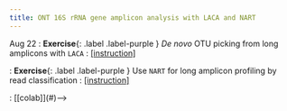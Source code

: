 ```yaml
---
title: ONT 16S rRNA gene amplicon analysis with LACA and NART
---
```


Aug 22
: **Exercise**{: .label .label-purple } *De novo* OTU picking from long amplicons with `LACA` 
: [[instruction]](https://yanhui09.github.io/MAC2023/exercieses/laca)
<!--: [[colab]](#)-->
: **Exercise**{: .label .label-purple } Use `NART` for long amplicon profiling by read classification
: [[instruction]](https://yanhui09.github.io/MAC2023/exercieses/nart)
<!-->: [[colab]](#)-->
